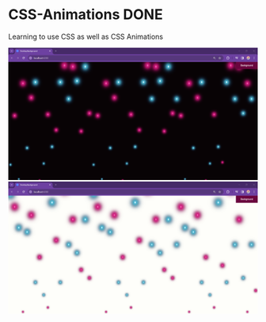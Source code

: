 # CSS-Animations DONE
Learning to use CSS as well as CSS Animations

![Background Dark Mode](/MK%20IMG1.png)
![Background Light Mode](/MK%20IMG2.png)